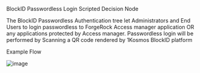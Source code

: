 BlockID Passwordless Login Scripted Decision Node

The BlockID Passwordless Authentication tree let Administrators and End Users to login passwordless to ForgeRock Access manager application OR any applications protected by Access manager. Passwordless login will be performed by Scanning a QR code rendered by 1Kosmos BlockID platform

Example Flow

![image](https://user-images.githubusercontent.com/114595779/205929301-3414a1c0-38dd-4385-b4f3-dff6f5499a7a.png)
